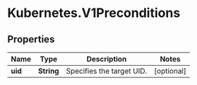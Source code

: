 # Kubernetes.V1Preconditions

## Properties
Name | Type | Description | Notes
------------ | ------------- | ------------- | -------------
**uid** | **String** | Specifies the target UID. | [optional] 


